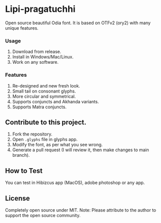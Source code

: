 # Lipi-pragatuchhi
Open source beautiful Odia font.
It is based on OTFv2 (ory2) with many unique features.

### Usage
1. Download from release.
2. Install in Windows/Mac/Linux.
3. Work on any software.

### Features
1. Re-designed and new fresh look.
2. Small tail on consonant glyphs.
3. More circular and symmetrical.
4. Supports conjuncts and Akhanda variants. 
5. Supports Matra conjuncts.

## Contribute to this project.
1. Fork the repository.
2. Open `.glyphs` file in glyphs app.
3. Modify the font, as per what you see wrong.
4. Generate a pull request (I will review it, then make changes to main branch).

## How to Test
You can test in Hibizcus app (MacOS), adobe photoshop or any app.

## License 
Completely open source under MIT. 
Note: Please attribute to the author to support the open source community.
